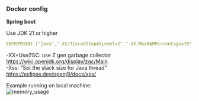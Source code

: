 ### Docker config


**Spring boot**   

Use JDK 21 or higher   

```yml
ENTRYPOINT ["java","-XX:TieredStopAtLevel=1","-XX:MaxRAMPercentage=70","-XX:+UseZGC","-XX:+UseDynamicNumberOfGCThreads","-Xss512k","-XX:SoftMaxHeapSize=64m","-Xmx128m","-XX:ZUncommitDelay=30","-Dspring.main.lazy-initialization=true","","org.springframework.boot.loader.JarLauncher"]
```
-XX+UseZGC: use Z gen garbage collector https://wiki.openjdk.org/display/zgc/Main   
-Xss: "Set the stack size for Java thread" https://eclipse.dev/openj9/docs/xss/

Example running on local machine:   
![memory_usage](https://github.com/clebersimm/random-dev-stuff/assets/5503854/3009d32c-9f38-4cf6-8a3c-2c42b32fa2fd)
